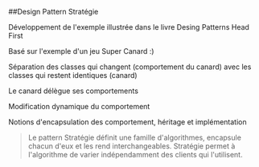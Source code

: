 ##Design Pattern Stratégie

Développement de l'exemple illustrée dans le livre Desing Patterns Head First

Basé sur l'exemple d'un jeu Super Canard :)

Séparation des classes qui changent (comportement du canard) avec les classes qui restent identiques (canard)

Le canard délègue ses comportements

Modification dynamique du comportement

Notions d'encapsulation des comportement, héritage et implémentation

> Le pattern Stratégie définit une famille d'algorithmes, encapsule chacun d'eux et les rend interchangeables.
Stratégie permet à l'algorithme de varier indépendamment des clients qui l'utilisent.
